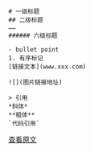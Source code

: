 ```
# 一级标题
## 二级标题
……
###### 六级标题

- bullet point
1. 有序标记
[链接文本](www.xxx.com)

![](图片链接地址)

> 引用
*斜体*
**粗体**
`代码引用`

```

[查看原文](https://www.appinn.com/markdown/)

